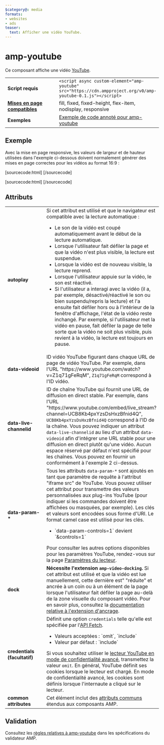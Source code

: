 ```yaml
---
$category@: media
formats:
- websites
- ads
teaser:
  text: Afficher une vidéo YouTube.
---
```




<!--
       Copyright 2016 The AMP HTML Authors. All Rights Reserved.

       Licensed under the Apache License, Version 2.0 (the "License");
     you may not use this file except in compliance with the License.
     You may obtain a copy of the License at

     http://www.apache.org/licenses/LICENSE-2.0

     Unless required by applicable law or agreed to in writing, software
     distributed under the License is distributed on an "AS-IS" BASIS,
     WITHOUT WARRANTIES OR CONDITIONS OF ANY KIND, either express or implied.
     See the License for the specific language governing permissions and
     limitations under the License.
-->

# amp-youtube

Ce composant affiche une vidéo [YouTube](https://www.youtube.com/).

<table>
  <tr>
    <td width="40%"><strong>Script requis</strong></td>
    <td><code>&lt;script async custom-element="amp-youtube" src="https://cdn.ampproject.org/v0/amp-youtube-0.1.js">&lt;/script></code></td>
  </tr>
  <tr>
    <td class="col-fourty"><strong><a href="{{g.doc('/content/amp-dev/documentation/guides-and-tutorials/develop/style_and_layout/control_layout.md', locale=doc.locale).url.path}}">Mises en page compatibles</a></strong></td>
    <td>fill, fixed, fixed-height, flex-item, nodisplay, responsive</td>
  </tr>
  <tr>
    <td width="40%"><strong>Exemples</strong></td>
    <td><a href="https://ampbyexample.com/components/amp-youtube/">Exemple de code annoté pour amp-youtube</a></td>
  </tr>
</table>

## Exemple

Avec la mise en page responsive, les valeurs de largeur et de hauteur utilisées dans l'exemple ci-dessous doivent normalement générer des mises en page correctes pour les vidéos au format 16:9 :

[sourcecode:html]
<amp-youtube
    data-videoid="mGENRKrdoGY"
    layout="responsive"
    width="480" height="270"></amp-youtube>
  [/sourcecode]

  [sourcecode:html]
  <amp-youtube
      id="myLiveChannel"
      data-live-channelid="UCB8Kb4pxYzsDsHxzBfnid4Q"
      width="358"
      height="204"
      layout="responsive">
    <amp-img
      src="https://i.ytimg.com/vi/Wm1fWz-7nLQ/hqdefault_live.jpg"
      placeholder
      layout="fill"
      />
  </amp-youtube>
  [/sourcecode]

## Attributs

<table>
  <tr>
    <td width="40%"><strong>autoplay</strong></td>
    <td>Si cet attribut est utilisé et que le navigateur est compatible avec la lecture automatique :
      <ul>
        <li>Le son de la vidéo est coupé automatiquement avant le début de la lecture automatique.
        </li>
        <li>Lorsque l'utilisateur fait défiler la page et que la vidéo n'est plus visible, la lecture est suspendue.
        </li>
        <li>Lorsque la vidéo est de nouveau visible, la lecture reprend.
        </li>
        <li>Lorsque l'utilisateur appuie sur la vidéo, le son est réactivé.
        </li>
        <li>Si l'utilisateur a interagi avec la vidéo (il a, par exemple, désactivé/réactivé le son ou bien suspendu/repris la lecture) et l'a ensuite fait défiler hors ou à l'intérieur de la fenêtre d'affichage, l'état de la vidéo reste inchangé. Par exemple, si l'utilisateur met la vidéo en pause, fait défiler la page de telle sorte que la vidéo ne soit plus visible, puis revient à la vidéo, la lecture est toujours en pause.
        </li>
      </ul></td>
    </tr>
    <tr>
      <td width="40%"><strong>data-videoid</strong></td>
      <td>ID vidéo YouTube figurant dans chaque URL de page de vidéo YouTube.
          Par exemple, dans l'URL "https://www.youtube.com/watch?v=Z1q71gFeRqM", <code>Z1q71gFeRqM</code> correspond à l'ID vidéo.</td>
      </tr>
      <tr>
        <td width="40%"><strong>data-live-channelid</strong></td>
        <td>ID de chaîne YouTube qui fournit une URL de diffusion en direct stable. Par exemple, dans l'URL "https://www.youtube.com/embed/live_stream?channel=UCB8Kb4pxYzsDsHxzBfnid4Q", <code>UCB8Kb4pxYzsDsHxzBfnid4Q</code> correspond à l'ID de la chaîne. Vous pouvez indiquer un attribut <code>data-live-channelid</code> au lieu d'un attribut <code>data-videoid</code> afin d'intégrer une URL stable pour une diffusion en direct plutôt qu'une vidéo. Aucun espace réservé par défaut n'est spécifié pour les chaînes. Vous pouvez en fournir un conformément à l'exemple 2 ci-dessus.</td>
      </tr>
      <tr>
        <td width="40%"><strong>data-param-*</strong></td>
        <td>Tous les attributs <code>data-param-*</code> sont ajoutés en tant que paramètre de requête à l'attribut "iframe src" de YouTube. Vous pouvez utiliser cet attribut pour transmettre des valeurs personnalisées aux plug-ins YouTube (pour indiquer si les commandes doivent être affichées ou masquées, par exemple).
            Les clés et valeurs sont encodées sous forme d'URI. Le format camel case est utilisé pour les clés.
            <ul>
            <li>`data-param-controls=1` devient `&amp;controls=1`</li>
          </ul>
          Pour consulter les autres options disponibles pour les paramètres YouTube, rendez-vous sur la page <a href="https://developers.google.com/youtube/player_parameters">Paramètres du lecteur</a>.
        </td>
      </tr>
      <tr>
        <td width="40%"><strong>dock</strong></td>
        <td><strong>Nécessite l'extension <code>amp-video-docking</code>.</strong> Si cet attribut est utilisé et que la vidéo est lue manuellement, cette dernière est" "réduite" et ancrée à un coin ou à un élément de la page lorsque l'utilisateur fait défiler la page au-delà de la zone visuelle du composant vidéo.
            Pour en savoir plus, consultez la <a href="{{g.doc('/content/amp-dev/documentation/components/reference/amp-video-docking.md', locale=doc.locale).url.path}}">documentation relative à l'extension d'ancrage</a>.</td>
        </tr>
        <tr>
          <td width="40%"><strong>credentials (facultatif)</strong></td>
          <td>Définit une option <code>credentials</code> telle qu'elle est spécifiée par l'<a href="https://fetch.spec.whatwg.org/">API Fetch</a>.
            <ul>
              <li>Valeurs acceptées : `omit`, `include`</li>
              <li>Valeur par défaut : `include`</li>
            </ul>
            Si vous souhaitez utiliser le <a href="http://www.google.com/support/youtube/bin/answer.py?answer=141046">lecteur YouTube en mode de confidentialité avancé</a>, transmettez la valeur <code>omit</code>.
            En général, YouTube définit ses cookies lorsque le lecteur est chargé. En mode de confidentialité avancé, les cookies sont définis lorsque l'internaute a cliqué sur le lecteur.</td>
          </tr>
          <tr>
            <td width="40%"><strong>common attributes</strong></td>
            <td>Cet élément inclut des <a href="https://www.ampproject.org/docs/reference/common_attributes">attributs communs</a> étendus aux composants AMP.</td>
          </tr>
        </table>

## Validation

Consultez les [règles relatives à amp-youtube](https://github.com/ampproject/amphtml/blob/master/extensions/amp-youtube/validator-amp-youtube.protoascii) dans les spécifications du validateur AMP.
